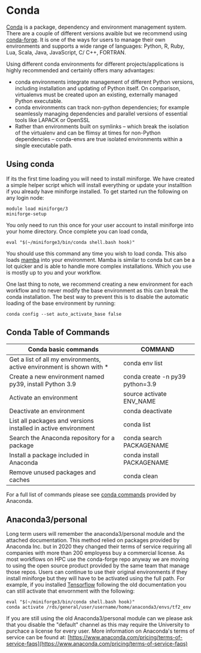 # Conda

[Conda](https://docs.conda.io/en/latest/index.html) is a package, dependency and environment management system. There are a couple of different versions avaible but we recommend using [conda-forge](https://conda-forge.org/download/). It is one of the ways for users to manage their own environments and supports a wide range of languages: Python, R, Ruby, Lua, Scala, Java, JavaScript, C/ C++, FORTRAN.

Using different conda environments for different projects/applications is highly recommended and certainly offers many advantages:

* conda environments integrate management of different Python versions, including installation and updating of Python itself. On comparison, virtualenvs must be created upon an existing, externally managed Python executable.
* conda environments can track non-python dependencies; for example seamlessly managing dependencies and parallel versions of essential tools like LAPACK or OpenSSL
* Rather than environments built on symlinks – which break the isolation of the virtualenv and can be flimsy at times for non-Python dependencies – conda-envs are true isolated environments within a single executable path.


## Using conda
If its the first time loading you will need to install miniforge. We have created a simple helper script which will install everything or update your installtion if you already have miniforge installed. To get started run the following on any login node:

```
module load miniforge/3
miniforge-setup
```

You only need to run this once for your user account to install miniforge into your home directory. Once complete you can load conda,

```
eval "$(~/miniforge3/bin/conda shell.bash hook)"
```

You should use this command any time you wish to load conda. This also loads [mamba](https://mamba.readthedocs.io/en/latest/user_guide/mamba.html) into your environment. Mamba is similar to conda but can be a lot quicker and is able to handle more complex installations. Which you use is mostly up to you and your workflow. 

One last thing to note, we recommend creating a new environment for each workflow and to never modify the base environment as this can break the conda installation. The best way to prevent this is to disable the automatic loading of the base environment by running:

```
conda config --set auto_activate_base false
```

## Conda Table of Commands

| Conda basic commands | COMMAND |
| -------------------- | ------- |
| Get a list of all my environments, active environment is shown with * | conda env list |
| Create a new environment named py39, install Python 3.9 | conda create -n py39 python=3.9 |
| Activate an environment | source activate ENV_NAME |
| Deactivate an environment | conda deactivate |
| List all packages and versions installed in active environment | conda list |
| Search the Anaconda repository for a package | conda search PACKAGENAME |
| Install a package included in Anaconda | conda install PACKAGENAME |
| Remove unused packages and caches | conda clean |

For a full list of commands please see [conda commands](https://docs.conda.io/projects/conda/en/stable/commands/index.html) provided by Anaconda.

## Anaconda3/personal

Long term users will remember the anaconda3/personal module and the attached documentation. This method relied on packages provided by Anaconda Inc. but in 2020 they changed their terms of service requiring all companies with more than 200 employess buy a commercial license. As most workflows on HPC use the conda-forge repo anyway we are moving to using the open source product provided by the same team that manage those repos. Users can continue to use their original environments if they install miniforge but they will have to be activated using the full path. For example, if you installed [Tensorflow](./tensorflow.md) following the old documentation you can still activate that envornment with the following:

```
eval "$(~/miniforge3/bin/conda shell.bash hook)"
conda activate /rds/general/user/username/home/anaconda3/envs/tf2_env
```

If you are still using the old Anaconda3/personal module can we please ask that you disable the "default" channel as this may require the University to purchace a license for every user. More information on Anaconda's terms of service can be found at: [https://www.anaconda.com/pricing/terms-of-service-faqs](https://www.anaconda.com/pricing/terms-of-service-faqs)